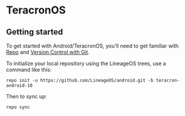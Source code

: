TeracronOS
===========

Getting started
---------------

To get started with Android/TeracronOS, you'll need to get
familiar with [Repo](https://source.android.com/source/using-repo.html) and [Version Control with Git](https://source.android.com/source/version-control.html).

To initialize your local repository using the LineageOS trees, use a command like this:
```
repo init -u https://github.com/LineageOS/android.git -b teracron-android-10
```
Then to sync up:
```
repo sync
```
